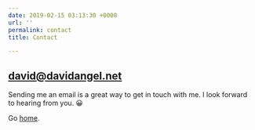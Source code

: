 ```yaml
---
date: 2019-02-15 03:13:30 +0000
url: ''
permalink: contact
title: Contact

---
```

## david@davidangel.net

Sending me an email is a great way to get in touch with me. I look forward to hearing from you. 😀

Go [home](/).